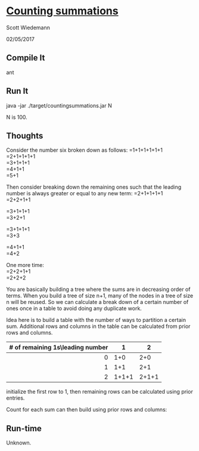 # [Counting summations](http://projecteuler.net/problem=76)
Scott Wiedemann

02/05/2017

## Compile It
ant


## Run It
java -jar ./target/countingsummations.jar N

N is 100.

## Thoughts
Consider the number six broken down as follows:
=1+1+1+1+1+1  
=2+1+1+1+1  
=3+1+1+1  
=4+1+1  
=5+1  

Then consider breaking down the remaining ones such that the leading number is always greater or equal to any new term:
=2+1+1+1+1  
=2+2+1+1  

=3+1+1+1  
=3+2+1  

=3+1+1+1  
=3+3  

=4+1+1  
=4+2  

One more time:  
=2+2+1+1  
=2+2+2  

You are basically building a tree where the sums are in decreasing order of terms.  When you build a tree of size n+1, many of the nodes in a tree of size n will be reused.  So we can calculate a break down of a certain number of ones once in a table to avoid doing any duplicate work.

Idea here is to build a table with the number of ways to partition a certain sum.  Additional rows and columns in the table can be calculated from prior rows and columns.

| # of remaining 1s\leading number | 1   | 2   |
| -------------------------------: | --- | --- |
| 0                                | 1+0 | 2+0 |
| 1                                | 1+1 | 2+1  |
| 2                                | 1+1+1  | 2+1+1  |

initialize the first row to 1, then remaining rows can be calculated using prior entries.

Count for each sum can then build using prior rows and columns:

## Run-time
Unknown.
